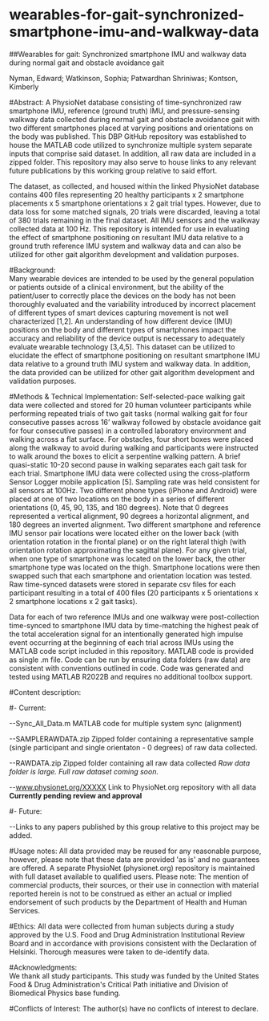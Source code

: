 # wearables-for-gait-synchronized-smartphone-imu-and-walkway-data

##Wearables for gait: Synchronized smartphone IMU and walkway data during normal gait and obstacle avoidance gait 

Nyman, Edward; Watkinson, Sophia; Patwardhan Shriniwas; Kontson, Kimberly 

#Abstract: 
A PhysioNet database consisting of time-synchronized raw smartphone IMU, reference (ground truth) IMU, and pressure-sensing walkway data collected during normal gait and obstacle avoidance gait with two different smartphones placed at varying positions and orientations on the body was published.  This DBP GitHub repository was established to house the MATLAB code utilized to synchronize multiple system separate inputs that comprise said dataset. In addition, all raw data are included in a zipped folder. This repository may also serve to house links to any relevant future publications by this working group relative to said effort.  

The dataset, as collected, and housed within the linked PhysioNet database contains 400 files representing 20 healthy participants x 2 smartphone placements x 5 smartphone orientations x 2 gait trial types. However, due to data loss for some matched signals, 20 trials were discarded, leaving a total of 380 trials remaining in the final dataset. All IMU sensors and the walkway collected data at 100 Hz. This repository is intended for use in evaluating the effect of smartphone positioning on resultant IMU data relative to a ground truth reference IMU system and walkway data and can also be utilized for other gait algorithm development and validation purposes.
 
#Background:   
Many wearable devices are intended to be used by the general population or patients outside of a clinical environment, but the ability of the patient/user to correctly place the devices on the body has not been thoroughly evaluated and the variability introduced by incorrect placement of different types of smart devices capturing movement is not well characterized [1,2].  An understanding of how different device (IMU) positions on the body and different types of smartphones impact the accuracy and reliability of the device output is necessary to adequately evaluate wearable technology [3,4,5]. This dataset can be utilized to elucidate the effect of smartphone positioning on resultant smartphone IMU data relative to a ground truth IMU system and walkway data.  In addition, the data provided can be utilized for other gait algorithm development and validation purposes.
 
#Methods & Technical Implementation: 
Self-selected-pace walking gait data were collected and stored for 20 human volunteer participants while performing repeated trials of two gait tasks (normal walking gait for four consecutive passes across 16’ walkway followed by obstacle avoidance gait for four consecutive passes) in a controlled laboratory environment and walking across a flat surface. For obstacles, four short boxes were placed along the walkway to avoid during walking and participants were instructed to walk around the boxes to elicit a serpentine walking pattern. A brief quasi-static 10-20 second pause in walking separates each gait task for each trial.  Smartphone IMU data were collected using the cross-platform Sensor Logger mobile application [5].  Sampling rate was held consistent for all sensors at 100Hz.  Two different phone types (iPhone and Android) were placed at one of two locations on the body in a series of different orientations (0, 45, 90, 135, and 180 degrees).  Note that 0 degrees represented a vertical alignment, 90 degrees a horizontal alignment, and 180 degrees an inverted alignment. Two different smartphone and reference IMU sensor pair locations were located either on the lower back (with orientation rotation in the frontal plane) or on the right lateral thigh (with orientation rotation approximating the sagittal plane).  For any given trial, when one type of smartphone was located on the lower back, the other smartphone type was located on the thigh. Smartphone locations were then swapped such that each smartphone and orientation location was tested. Raw time-synced datasets were stored in separate csv files for each participant resulting in a total of 400 files (20 participants x 5 orientations x 2 smartphone locations x 2 gait tasks). 

Data for each of two reference IMUs and one walkway were post-collection time-synced to smartphone IMU data by time-matching the highest peak of the total acceleration signal for an intentionally generated high impulse event occurring at the beginning of each trial across IMUs using the MATLAB code script included in this repository.   MATLAB code is provided as single .m file. Code can be run by ensuring data folders (raw data) are consistent with conventions outlined in code. Code was generated and tested using MATLAB R2022B and requires no additional toolbox support.

#Content description:  

#-	Current:

--Sync_All_Data.m                    MATLAB code for multiple system sync (alignment)

--SAMPLERAWDATA.zip                  Zipped folder containing a representative sample (single participant and single orientaton - 0 degrees) of raw data collected.

--RAWDATA.zip	                       Zipped folder containing all raw data collected  *Raw data folder is large. Full raw dataset coming soon.*

--www.physionet.org/XXXXX            Link to PhysioNet.org repository with all data **Currently pending review and approval**


#-	Future:

--Links to any papers published by this group relative to this project may be added.


#Usage notes: 
All data provided may be reused for any reasonable purpose, however, please note that these data are provided 'as is' and no guarantees are offered.   A separate PhysioNet (physionet.org) repository is maintained with full dataset available to qualified users. Please note: The mention of commercial products, their sources, or their use in connection with material reported herein is not to be construed as either an actual or implied endorsement of such products by the Department of Health and Human Services.

#Ethics: 
All data were collected from human subjects during a study approved by the U.S. Food and Drug Administration Institutional Review Board and in accordance with provisions consistent with the Declaration of Helsinki. Thorough measures were taken to de-identify data.  
  
#Acknowledgments:  
We thank all study participants. This study was funded by the United States Food & Drug Administration's Critical Path initiative and Division of Biomedical Physics base funding.
 
#Conflicts of Interest: 
The author(s) have no conflicts of interest to declare.
